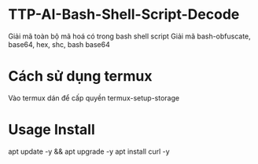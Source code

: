 # TTP-AI-Bash-Shell-Script-Decode
Giải mã toàn bộ mã hoá có trong bash shell script
Giải mã bash-obfuscate, base64, hex, shc, bash base64        
# Cách sử dụng termux
Vào termux dán để cấp quyền
termux-setup-storage
# Usage Install
apt update -y && apt upgrade -y
apt install curl -y
